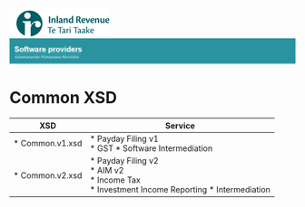 ![IRD logo](../Images/IRlogo.gif)
![Software Dev](../Images/SoftwareDev.png)

# Common XSD

| XSD | Service | 
| --- | --- |
| * Common.v1.xsd | * Payday Filing v1 <br/> * GST * Software Intermediation| 
| * Common.v2.xsd | * Payday Filing v2 <br/> * AIM v2 <br/> * Income Tax <br/> * Investment Income Reporting * Intermediation |
